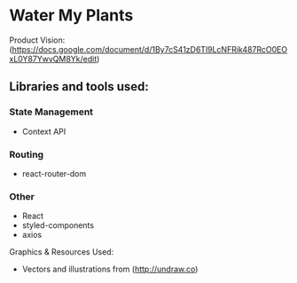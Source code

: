 # Water My Plants
Product Vision: (https://docs.google.com/document/d/1By7cS41zD6Tl9LcNFRik487RcO0EOxL0Y87YwvQM8Yk/edit)

## Libraries and tools used:

### State Management
* Context API

### Routing
* react-router-dom

### Other
* React
* styled-components
* axios

Graphics & Resources Used:
* Vectors and illustrations from (http://undraw.co)
